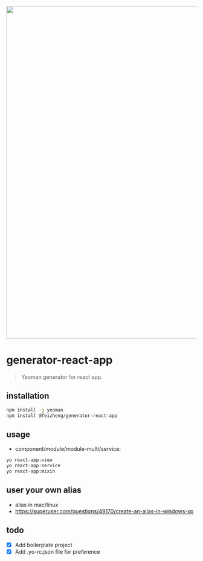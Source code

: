 <p align="center">
  <a href="https://github.com/afeiship/generator-react-app">
    <img width="880" src="http://ww3.sinaimg.cn/large/006tNc79gy1g5m6d2dfwvj31rb0egwmb.jpg">
  </a>
</p>

# generator-react-app
> Yeoman generator for react app.

## installation
```bash
npm install -g yeoman
npm install @feizheng/generator-react-app
```

## usage
+ component/module/module-multi/service:
```bash
yo react-app:view
yo react-app:service
yo react-app:mixin
```

## user your own alias
+ alias in mac/linux
+ https://superuser.com/questions/49170/create-an-alias-in-windows-xp

## todo
- [x] Add boilerplate project
- [x] Add .yo-rc.json file for preference
